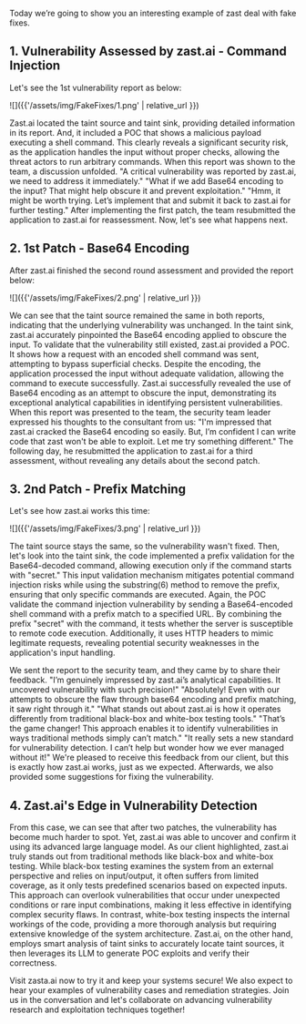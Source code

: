 Today we’re going to show you an interesting example of zast deal with fake fixes. 
## 1. Vulnerability Assessed by zast.ai - Command Injection
Let's see the 1st vulnerability report as below:

![]({{'/assets/img/FakeFixes/1.png' | relative_url }})

Zast.ai located the taint source and taint sink, providing detailed information in its report. And, it included a POC that shows a malicious payload executing a shell command. This clearly reveals a significant security risk, as the application handles the input without proper checks, allowing the threat actors to run arbitrary commands.
When this report was shown to the team, a discussion unfolded.
"A critical vulnerability was reported by zast.ai, we need to address it immediately."
"What if we add Base64 encoding to the input? That might help obscure it and prevent exploitation."
"Hmm, it might be worth trying. Let’s implement that and submit it back to zast.ai for further testing."
After implementing the first patch, the team resubmitted the application to zast.ai for reassessment. Now, let's see what happens next.

## 2. 1st Patch - Base64 Encoding
After zast.ai finished the second round assessment and provided the report below:

![]({{'/assets/img/FakeFixes/2.png' | relative_url }})

We can see that the taint source remained the same in both reports, indicating that the underlying vulnerability was unchanged. In the taint sink, zast.ai accurately pinpointed the Base64 encoding applied to obscure the input.
To validate that the vulnerability still existed, zast.ai provided a POC. It shows how a request with an encoded shell command was sent, attempting to bypass superficial checks. Despite the encoding, the application processed the input without adequate validation, allowing the command to execute successfully.
Zast.ai successfully revealed the use of Base64 encoding as an attempt to obscure the input, demonstrating its exceptional analytical capabilities in identifying persistent vulnerabilities.
When this report was presented to the team, the security team leader expressed his thoughts to the consultant from us: "I'm impressed that zast.ai cracked the Base64 encoding so easily. But, I’m confident I can write code that zast won't be able to exploit. Let me try something different." The following day, he resubmitted the application to zast.ai for a third assessment, without revealing any details about the second patch.

## 3. 2nd Patch - Prefix Matching
Let's see how zast.ai works this time:

![]({{'/assets/img/FakeFixes/3.png' | relative_url }})

The taint source stays the same, so the vulnerability wasn't fixed. Then, let's look into the taint sink, the code implemented a prefix validation for the Base64-decoded command, allowing execution only if the command starts with "secret." This input validation mechanism mitigates potential command injection risks while using the substring(6) method to remove the prefix, ensuring that only specific commands are executed.
Again, the POC validate the command injection vulnerability by sending a Base64-encoded shell command with a prefix match to a specified URL. By combining the prefix "secret" with the command, it tests whether the server is susceptible to remote code execution. Additionally, it uses HTTP headers to mimic legitimate requests, revealing potential security weaknesses in the application's input handling.

We sent the report to the security team, and they came by to share their feedback.
"I’m genuinely impressed by zast.ai’s analytical capabilities. It uncovered vulnerability with such precision!"
"Absolutely! Even with our attempts to obscure the flaw through base64 encoding and prefix matching, it saw right through it."
"What stands out about zast.ai is how it operates differently from traditional black-box and white-box testing tools."
"That’s the game changer! This approach enables it to identify vulnerabilities in ways traditional methods simply can’t match."
"It really sets a new standard for vulnerability detection. I can’t help but wonder how we ever managed without it!"
We're pleased to receive this feedback from our client, but this is exactly how zast.ai works, just as we expected. Afterwards, we also provided some suggestions for fixing the vulnerability.

## 4. Zast.ai's Edge in Vulnerability Detection
From this case, we can see that after two patches, the vulnerability has become much harder to spot. Yet, zast.ai was able to uncover and confirm it using its advanced large language model. As our client highlighted, zast.ai truly stands out from traditional methods like black-box and white-box testing. 
While black-box testing examines the system from an external perspective and relies on input/output, it often suffers from limited coverage, as it only tests predefined scenarios based on expected inputs. This approach can overlook vulnerabilities that occur under unexpected conditions or rare input combinations, making it less effective in identifying complex security flaws. In contrast, white-box testing inspects the internal workings of the code, providing a more thorough analysis but requiring extensive knowledge of the system architecture.
Zast.ai, on the other hand, employs smart analysis of taint sinks to accurately locate taint sources, it then leverages its LLM to generate POC exploits and verify their correctness.

Visit zasta.ai now to try it and keep your systems secure! We also expect to hear your examples of vulnerability cases and remediation strategies. Join us in the conversation and let's collaborate on advancing vulnerability research and exploitation techniques together!